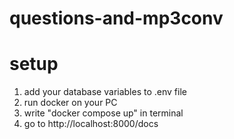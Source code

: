 # questions-and-mp3conv

# setup

1. add your database variables to .env file
2. run docker on your PC
3. write "docker compose up" in terminal
4. go to http://localhost:8000/docs